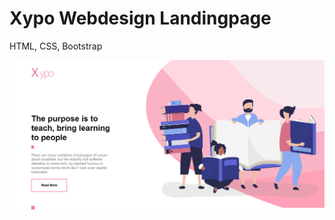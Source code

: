 # Xypo Webdesign Landingpage
HTML, CSS, Bootstrap

![Xypo Landingpage](https://github.com/dianavile/Xypo/blob/master/LandingPage.PNG)
